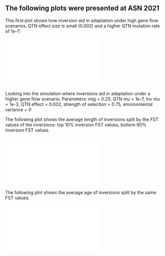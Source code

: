 ## The following plots were presented at ASN 2021

This first plot shows how inversion aid in adaptation under high gene flow scenarios. QTN effect size is small (0.002) and a higher QTN mutation rate of 1e-7:
    
![Local Adaptation](../figures/ASN/LA_slide.pdf)

Looking into the simulation where inversions aid in adaptation under a higher gene flow scenario. Parameters: mig = 0.25, QTN mu = 1e-7, 
Inv mu = 1e-3, QTN effect = 0.002, strength of selection = 0.75, environmental variance = 0
  
The following plot shows the average length of inversions split by the FST values of the inversions: top 10% inversion FST values, bottom 90% inversion FST values. 
  
![Inversion Length](../figures/ASN/InvLength.pdf)
  
The following plot shows the average age of inversions split by the same FST values.  
  
![Inversion Age](../figures/ASN/InvAge.pdf)
